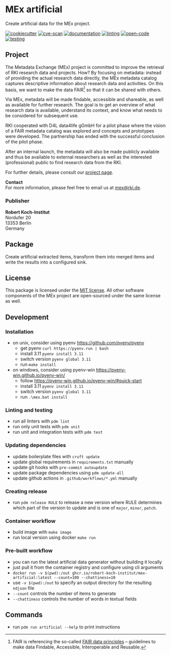 # MEx artificial

Create artificial data for the MEx project.

[![cookiecutter](https://github.com/robert-koch-institut/mex-artificial/actions/workflows/cookiecutter.yml/badge.svg)](https://github.com/robert-koch-institut/mex-template)
[![cve-scan](https://github.com/robert-koch-institut/mex-artificial/actions/workflows/cve-scan.yml/badge.svg)](https://github.com/robert-koch-institut/mex-artificial/actions/workflows/cve-scan.yml)
[![documentation](https://github.com/robert-koch-institut/mex-artificial/actions/workflows/documentation.yml/badge.svg)](https://robert-koch-institut.github.io/mex-artificial)
[![linting](https://github.com/robert-koch-institut/mex-artificial/actions/workflows/linting.yml/badge.svg)](https://github.com/robert-koch-institut/mex-artificial/actions/workflows/linting.yml)
[![open-code](https://github.com/robert-koch-institut/mex-artificial/actions/workflows/open-code.yml/badge.svg)](https://gitlab.opencode.de/robert-koch-institut/mex/mex-artificial)
[![testing](https://github.com/robert-koch-institut/mex-artificial/actions/workflows/testing.yml/badge.svg)](https://github.com/robert-koch-institut/mex-artificial/actions/workflows/testing.yml)

## Project

The Metadata Exchange (MEx) project is committed to improve the retrieval of RKI
research data and projects. How? By focusing on metadata: instead of providing the
actual research data directly, the MEx metadata catalog captures descriptive information
about research data and activities. On this basis, we want to make the data FAIR[^1] so
that it can be shared with others.

Via MEx, metadata will be made findable, accessible and shareable, as well as available
for further research. The goal is to get an overview of what research data is available,
understand its context, and know what needs to be considered for subsequent use.

RKI cooperated with D4L data4life gGmbH for a pilot phase where the vision of a
FAIR metadata catalog was explored and concepts and prototypes were developed.
The partnership has ended with the successful conclusion of the pilot phase.

After an internal launch, the metadata will also be made publicly available and thus be
available to external researchers as well as the interested (professional) public to
find research data from the RKI.

For further details, please consult our
[project page](https://www.rki.de/DE/Aktuelles/Publikationen/Forschungsdaten/MEx/metadata-exchange-plattform-mex-node.html).

[^1]: FAIR is referencing the so-called
[FAIR data principles](https://www.go-fair.org/fair-principles/) – guidelines to make
data Findable, Accessible, Interoperable and Reusable.

**Contact** \
For more information, please feel free to email us at [mex@rki.de](mailto:mex@rki.de).

### Publisher

**Robert Koch-Institut** \
Nordufer 20 \
13353 Berlin \
Germany

## Package

Create artificial extracted items, transform them into merged items and write the
results into a configured sink.

## License

This package is licensed under the [MIT license](/LICENSE). All other software
components of the MEx project are open-sourced under the same license as well.

## Development

### Installation

- on unix, consider using pyenv https://github.com/pyenv/pyenv
  - get pyenv `curl https://pyenv.run | bash`
  - install 3.11 `pyenv install 3.11`
  - switch version `pyenv global 3.11`
  - run `make install`
- on windows, consider using pyenv-win https://pyenv-win.github.io/pyenv-win/
  - follow https://pyenv-win.github.io/pyenv-win/#quick-start
  - install 3.11 `pyenv install 3.11`
  - switch version `pyenv global 3.11`
  - run `.\mex.bat install`

### Linting and testing

- run all linters with `pdm lint`
- run only unit tests with `pdm unit`
- run unit and integration tests with `pdm test`

### Updating dependencies

- update boilerplate files with `cruft update`
- update global requirements in `requirements.txt` manually
- update git hooks with `pre-commit autoupdate`
- update package dependencies using `pdm update-all`
- update github actions in `.github/workflows/*.yml` manually

### Creating release

- run `pdm release RULE` to release a new version where RULE determines which part of
  the version to update and is one of `major`, `minor`, `patch`.

### Container workflow

- build image with `make image`
- run local version using docker `make run`

### Pre-built workflow

- you can run the latest artificial data generator without building it locally
- just pull it from the container registry and configure using cli arguments
- `docker run -v $(pwd):/out ghcr.io/robert-koch-institut/mex-artificial:latest --count=100 --chattiness=10`
- use `-v $(pwd):/out` to specify an output directory for the resulting `ndjson` file
- `--count` controls the number of items to generate
- `--chattiness` controls the number of words in textual fields

## Commands

- run `pdm run artificial --help` to print instructions
